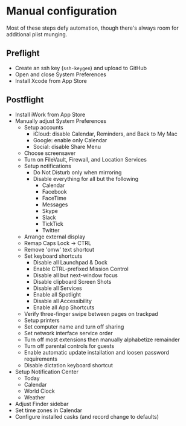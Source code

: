 # Manual configuration

Most of these steps defy automation, though there's always room for additional
plist munging.

## Preflight

- Create an ssh key (`ssh-keygen`) and upload to GitHub
- Open and close System Preferences
- Install Xcode from App Store

## Postflight

- Install iWork from App Store
- Manually adjust System Preferences
  - Setup accounts
    - iCloud: disable Calendar, Reminders, and Back to My Mac
    - Google: enable only Calendar
    - Social: disable Share Menu
  - Choose screensaver
  - Turn on FileVault, Firewall, and Location Services
  - Setup notifications
    - Do Not Disturb only when mirroring
    - Disable everything for all but the following
      - Calendar
      - Facebook
      - FaceTime
      - Messages
      - Skype
      - Slack
      - TickTick
      - Twitter
  - Arrange external display
  - Remap Caps Lock -> CTRL
  - Remove 'omw' text shortcut
  - Set keyboard shortcuts
    - Disable all Launchpad & Dock
    - Enable CTRL-prefixed Mission Control
    - Disable all but next-window focus
    - Disable clipboard Screen Shots
    - Disable all Services
    - Enable all Spotlight
    - Disable all Accessibility
    - Enable all App Shortcuts
  - Verify three-finger swipe between pages on trackpad
  - Setup printers
  - Set computer name and turn off sharing
  - Set network interface service order
  - Turn off most extensions then manually alphabetize remainder
  - Turn off parental controls for guests
  - Enable automatic update installation and loosen password requirements
  - Disable dictation keyboard shortcut
- Setup Notification Center
  - Today
  - Calendar
  - World Clock
  - Weather
- Adjust Finder sidebar
- Set time zones in Calendar
- Configure installed casks (and record change to defaults)
